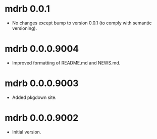 # mdrb 0.0.1

- No changes except bump to version 0.0.1 (to comply with semantic versioning).

# mdrb 0.0.0.9004

- Improved formatting of README.md and NEWS.md.

# mdrb 0.0.0.9003

- Added pkgdown site.

# mdrb 0.0.0.9002

- Initial version.

